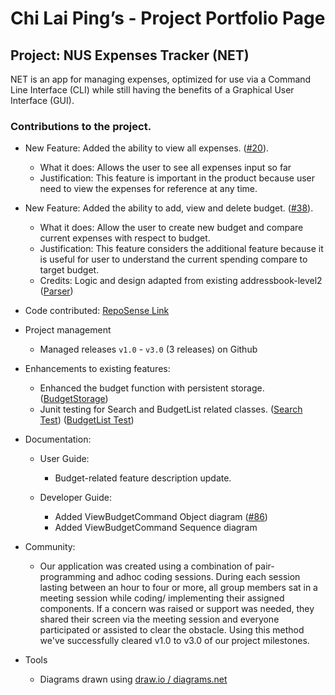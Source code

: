 # Chi Lai Ping’s - Project Portfolio Page

## Project: NUS Expenses Tracker (NET)
NET is an app for managing expenses, optimized for use via a Command Line Interface (CLI) while still having the benefits of a Graphical User Interface (GUI).

### Contributions to the project.

* New Feature: Added the ability to view all expenses.
([#20](https://github.com/AY2021S1-TIC4001-4/tp/pull/20)).
  * What it does: Allows the user to see all expenses input so far  
  * Justification: This feature is important in the product because user need to view the expenses for reference at any time.  
  
* New Feature: Added the ability to add, view and delete budget.
([#38](https://github.com/AY2021S1-TIC4001-4/tp/pull/38)).
  * What it does: Allow the user to create new budget and compare current expenses with respect to budget.  
  * Justification: This feature considers the additional feature because it is useful for user to understand the current spending compare to target budget. 
  * Credits: Logic and design adapted from existing addressbook-level2 ([Parser](https://github.com/se-edu/addressbook-level2/blob/master/src/seedu/addressbook/parser/Parser.java]))

* Code contributed: [RepoSense Link](https://nus-tic4001-ay2021s1.github.io/tp-dashboard/#breakdown=true&search=chilaiping&sort=groupTitle&sortWithin=title&since=2020-08-14&timeframe=commit&mergegroup=&groupSelect=groupByRepos&checkedFileTypes=docs~functional-code~test-code~other)
 
* Project management
  * Managed releases ```v1.0``` - ```v3.0``` (3 releases) on Github
  
* Enhancements to existing features:
  * Enhanced the budget function with persistent storage. ([BudgetStorage](https://github.com/AY2021S1-TIC4001-4/tp/pull/65))
  * Junit testing for Search and BudgetList related classes. 
    ([Search Test](https://github.com/AY2021S1-TIC4001-4/tp/pull/24))
    ([BudgetList Test](https://github.com/AY2021S1-TIC4001-4/tp/pull/50))
  
* Documentation:
  * User Guide:
    * Budget-related feature description update. 
    
  * Developer Guide:
    * Added ViewBudgetCommand Object diagram ([#86](https://github.com/AY2021S1-TIC4001-4/tp/pull/86))
    * Added ViewBudgetCommand Sequence diagram 

* Community:
  * Our application was created using a combination of pair-programming and adhoc coding sessions. During each session lasting between an hour to four or more, all group members sat in a meeting session while coding/ implementing their assigned components. If a concern was raised or support was needed, they shared their screen via the meeting session and everyone participated or assisted to clear the obstacle. Using this method we've successfully cleared v1.0 to v3.0 of our project milestones. 

* Tools
  * Diagrams drawn using [draw.io / diagrams.net](https://app.diagrams.net/ "Diagram with anyone, anywhere")



